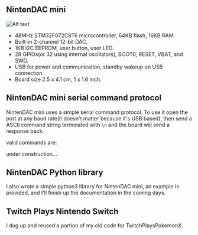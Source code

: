 ## NintenDAC mini

![Alt text](http://i.imgur.com/f3qcFR7.jpg)

* 48MHz STM32F072C8T6 microcontroller, 64KB flash, 16KB RAM.
* Built-in 2-channel 12-bit DAC.
* 1KB I2C EEPROM, user button, user LED.
* 28 GPIOs(or 32 using internal oscillators), BOOT0, RESET, VBAT, and SWD.
* USB for power and communication, standby wakeup on USB connection.
* Board size 2.5 x 4.1 cm, 1 x 1.6 inch.

## NintenDAC mini serial command protocol

NintenDAC mini uses a simple serial command protocol. To use it open the port at any baud rate(it doesn't matter because it's USB based), then send a ASCII command string terminated with `\n` and the board will send a response back.

valid commands are:

under construction...

## NintenDAC Python library

I also wrote a simple python3 library for NintenDAC mini, an example is provided, and I'll finish up the documentation in the coming days.

## Twitch Plays Nintendo Switch

I dug up and reused a portion of my old code for TwitchPlaysPokemonX.

